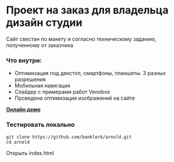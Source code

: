 # Проект на заказ для владельца дизайн студии

Сайт свестан по макету и согласно техническому заданию, полученному от заказчика

### Что внутри:
- Оптимизация под декстоп, смартфоны, планшеты. 3 разных разрешения
- Мобильная навигация
- Слайдер с примерами работ Venobox
- Проведена оптимизация изображений на сайте


[**Онлайн демо**](https://banklerk.github.io/arnold/)

### Тестировать локально

```
git clone https://github.com/banklerk/arnold.git
cd arnold
```

Открыть index.html
